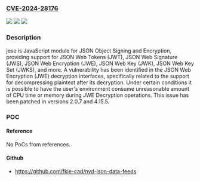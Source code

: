 ### [CVE-2024-28176](https://cve.mitre.org/cgi-bin/cvename.cgi?name=CVE-2024-28176)
![](https://img.shields.io/static/v1?label=Product&message=jose&color=blue)
![](https://img.shields.io/static/v1?label=Version&message=%3D%20%3E%3D%203.0.0%2C%20%3C%3D%204.15.4%20&color=brighgreen)
![](https://img.shields.io/static/v1?label=Vulnerability&message=CWE-400%3A%20Uncontrolled%20Resource%20Consumption&color=brighgreen)

### Description

jose is JavaScript module for JSON Object Signing and Encryption, providing support for JSON Web Tokens (JWT), JSON Web Signature (JWS), JSON Web Encryption (JWE), JSON Web Key (JWK), JSON Web Key Set (JWKS), and more. A vulnerability has  been identified in the JSON Web Encryption (JWE) decryption interfaces, specifically related to the support for decompressing plaintext after its decryption. Under certain conditions it is possible to have the user's environment consume unreasonable amount of CPU time or memory during JWE Decryption operations. This issue has been patched in versions 2.0.7 and 4.15.5.

### POC

#### Reference
No PoCs from references.

#### Github
- https://github.com/fkie-cad/nvd-json-data-feeds

